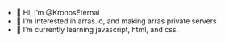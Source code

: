 - 👋 Hi, I’m @KronosEternal
- 👀 I’m interested in arras.io, and making arras private servers
- 🌱 I’m currently learning javascript, html, and css.

<!---
KronosEternal/KronosEternal is a ✨ special ✨ repository because its `README.md` (this file) appears on your GitHub profile.
You can click the Preview link to take a look at your changes.
--->
